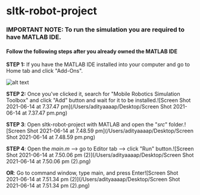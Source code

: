 # sltk-robot-project

### IMPORTANT NOTE: To run the simulation you are required to have MATLAB IDE.

#### Follow the following steps after you already owned the MATLAB IDE

**STEP 1:** If you have the MATLAB IDE installed into your computer and go to Home tab and click "Add-Ons".

![alt text](https://drive.google.com/file/d/1hdE9nauPeylIvul0Uf_5TPiZjRKV3osK/view?usp=sharing?raw=true)

**STEP 2:** Once you've clicked it, search for "Mobile Robotics Simulation Toolbox" and click "Add" button and wait for it to be installed.![Screen Shot 2021-06-14 at 7.37.47 pm](/Users/adityaaaap/Desktop/Screen Shot 2021-06-14 at 7.37.47 pm.png)

**STEP 3**: Open sltk-robot-project with MATLAB and open the "*src*" folder.![Screen Shot 2021-06-14 at 7.48.59 pm](/Users/adityaaaap/Desktop/Screen Shot 2021-06-14 at 7.48.59 pm.png)

**STEP 4**: Open the *main.m* --> go to Editor tab --> click "Run" button.![Screen Shot 2021-06-14 at 7.50.06 pm (2)](/Users/adityaaaap/Desktop/Screen Shot 2021-06-14 at 7.50.06 pm (2).png)

**OR**: Go to command window, type main, and press Enter![Screen Shot 2021-06-14 at 7.51.34 pm (2)](/Users/adityaaaap/Desktop/Screen Shot 2021-06-14 at 7.51.34 pm (2).png)

